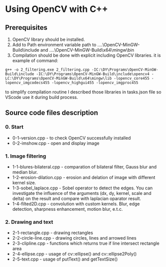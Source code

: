 # Using OpenCV with C++

## Prerequisites
1) OpenCV library should be installed.
2) Add to Path environment variable path to ....\OpenCV-MinGW-Build\include and ....\OpenCV-MinGW-Build\x64\mingw\bin
3) Compilation should be done with explicit including OpenCV libraries. it is example of command:
```
g++ -o 2_filtering.exe 2_filtering.cpp -IC:\DY\Programs\OpenCV-MinGW-Build\include -IC:\DY\Programs\OpenCV-MinGW-Build\include\opencv4 -LC:\DY\Programs\OpenCV-MinGW-Build\x64\mingw\lib -lopencv_core455 -lopencv_imgcodecs455 -lopencv_highgui455 -lopencv_imgproc455
```
to simplify compilation routine I described those libraries in tasks.json file so VScode use it during build process. 

## Source code files description
### 0. Start
* 0-1-version.cpp - to check OpenCV successfully installed
* 0-2-imshow.cpp - open and display image
### 1. Image filtering
* 1-1-blures-bilateral.cpp - comparation of bilateral filter, Gauss blur and median blur.
* 1-2-erosion-dilation.cpp - erosion and delation of image with different kernel size.
* 1-3-sobel_laplace.cpp - Sobel operator to detect the edges. You can investigate the influence of the arguments (dx, dy, kernel, scale and delta) on the result and compare with laplacian oparator result.
* 1-4-filted2D.cpp - convolution with custom kernels. Blur, edge detection, sharpness enhancement, motion blur, e.t.c.
### 2. Drawing and text
* 2-1-rectangle.cpp - drawing rectangles
* 2-2-circle-line.cpp - drawing circles, lines and arrowed lines
* 2-3-clipline.cpp - functions which returns true if line intersect rectangle area
* 2-4-ellipse.cpp - usage of cv::ellipse() and cv::ellipse2Poly()
* 2-5-text.cpp - usage of putText() and getTextSize()